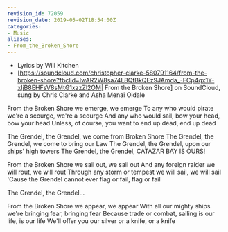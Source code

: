 ```yaml
---
revision_id: 72059
revision_date: 2019-05-02T18:54:00Z
categories:
- Music
aliases:
- From_the_Broken_Shore
---
```


* Lyrics by Will Kitchen
* [https://soundcloud.com/christopher-clarke-580791164/from-the-broken-shore?fbclid=IwAR2W8sa74L8QtBkQEz9JAmda_-FCp4qx1Y-xIjB8EHFsV8sMtG1xzzZl2OM| From the Broken Shore] on SoundCloud, sung by Chris Clarke and Asha Menai Oldale 


From the Broken Shore we emerge, we emerge
To any who would pirate we're a scourge, we're a scourge
And any who would sail, bow your head, bow your head
Unless, of course, you want to end up dead, end up dead

The Grendel, the Grendel, we come from Broken Shore
The Grendel, the Grendel, we come to bring our Law
The Grendel, the Grendel, upon our ships' high towers
The Grendel, the Grendel, CATAZAR BAY IS OURS!

From the Broken Shore we sail out, we sail out
And any foreign raider we will rout, we will rout
Through any storm or tempest we will sail, we will sail
'Cause the Grendel cannot ever flag or fail, flag or fail

The Grendel, the Grendel...

From the Broken Shore we appear, we appear
With all our mighty ships we're bringing fear, bringing fear
Because trade or combat, sailing is our life, is our life
We'll offer you our silver or a knife, or a knife

